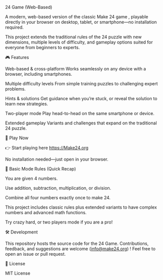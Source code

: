 24 Game (Web-Based)

A modern, web-based version of the classic Make 24 game
, playable directly in your browser on desktop, tablet, or smartphone—no installation required.

This project extends the traditional rules of the 24 puzzle with new dimensions, multiple levels of difficulty, and gameplay options suited for everyone from beginners to experts.

🎮 Features

Web-based & cross-platform
Works seamlessly on any device with a browser, including smartphones.

Multiple difficulty levels
From simple training puzzles to challenging expert problems.

Hints & solutions
Get guidance when you’re stuck, or reveal the solution to learn new strategies.

Two-player mode
Play head-to-head on the same smartphone or device.

Extended gameplay
Variants and challenges that expand on the traditional 24 puzzle.

🚀 Play Now

👉 Start playing here  https://Make24.org

No installation needed—just open in your browser.

📖 Basic Mode Rules (Quick Recap)

You are given 4 numbers.

Use addition, subtraction, multiplication, or division.

Combine all four numbers exactly once to make 24.

This project includes classic rules plus extended variants to have complex numbers and advanced math functions.

Try crazy hard, or two players mode if you are a pro!

🛠️ Development

This repository hosts the source code for the 24 Game.
Contributions, feedback, and suggestions are welcome (info@make24.org) ! Feel free to open an issue or pull request.

📜 License

MIT License
